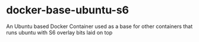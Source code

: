 # docker-base-ubuntu-s6
An Ubuntu based  Docker Container used as a base for other containers that runs ubuntu with S6 overlay bits laid on top


